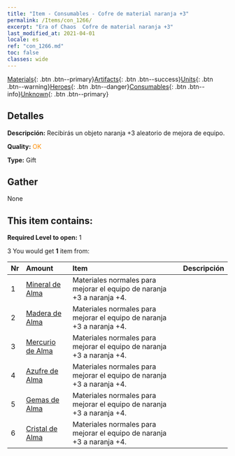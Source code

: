 ```yaml
---
title: "Item - Consumables - Cofre de material naranja +3"
permalink: /Items/con_1266/
excerpt: "Era of Chaos  Cofre de material naranja +3"
last_modified_at: 2021-04-01
locale: es
ref: "con_1266.md"
toc: false
classes: wide
---
```

 [Materials](/es/Items/){: .btn .btn--primary}[Artifacts](/es/Items/Artifacts/){: .btn .btn--success}[Units](/es/Items/Units/){: .btn .btn--warning}[Heroes](/es/Items/Heroes/){: .btn .btn--danger}[Consumables](/es/Items/Consumables/){: .btn .btn--info}[Unknown](/es/Items/Unknown/){: .btn .btn--primary}

## Detalles
 **Descripción:** Recibirás un objeto naranja +3 aleatorio de mejora de equipo.

 **Quality:** <span style="color: #FF8C00">OK</span>

 **Type:** Gift

## Gather

  None

## This item contains:

 **Required Level to open:** 1

 3 You would get **1** item  from:

  | Nr | Amount |     Item    | Descripción |
  |:---|:-------|:------------|:-----------:|
  | 1 | [Mineral de Alma](/es/Items/mat_82/) | Materiales normales para mejorar el equipo de naranja +3 a naranja +4. | 
  | 2 | [Madera de Alma](/es/Items/mat_83/) | Materiales normales para mejorar el equipo de naranja +3 a naranja +4. | 
  | 3 | [Mercurio de Alma](/es/Items/mat_84/) | Materiales normales para mejorar el equipo de naranja +3 a naranja +4. | 
  | 4 | [Azufre de Alma](/es/Items/mat_85/) | Materiales normales para mejorar el equipo de naranja +3 a naranja +4. | 
  | 5 | [Gemas de Alma](/es/Items/mat_86/) | Materiales normales para mejorar el equipo de naranja +3 a naranja +4. | 
  | 6 | [Cristal de Alma](/es/Items/mat_87/) | Materiales normales para mejorar el equipo de naranja +3 a naranja +4. | 
